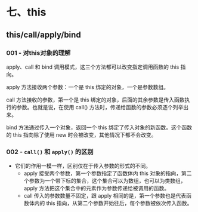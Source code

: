 # 七、this

## this/call/apply/bind

### 001 - 对this对象的理解

apply、call 和 bind 调用模式，这三个方法都可以改变指定调用函数的 this 指向。

apply 方法接收两个参数：一个是 this 绑定的对象，一个是参数数组。

call 方法接收的参数，第一个是 this 绑定的对象，后面的其余参数是传入函数执行的参数。也就是说，在使用 call() 方法时，传递给函数的参数必须逐个列举出来。

bind 方法通过传入一个对象，返回一个 this 绑定了传入对象的新函数。这个函数的 this 指向除了使用
new 时会被改变，其他情况下都不会改变。

### 002 - `call()` 和 `apply()` 的区别

- 它们的作用一模一样，区别仅在于传入参数的形式的不同。
    - apply 接受两个参数，第一个参数指定了函数体内 this 对象的指向，第二个参数为一个带下标的集合，这个集合可以为数组，也可以为类数组，apply 方法把这个集合中的元素作为参数传递给被调用的函数。
    - call 传入的参数数量不固定，跟 apply 相同的是，第一个参数也是代表函数体内的 this 指向，从第二个参数开始往后，每个参数被依次传入函数。
